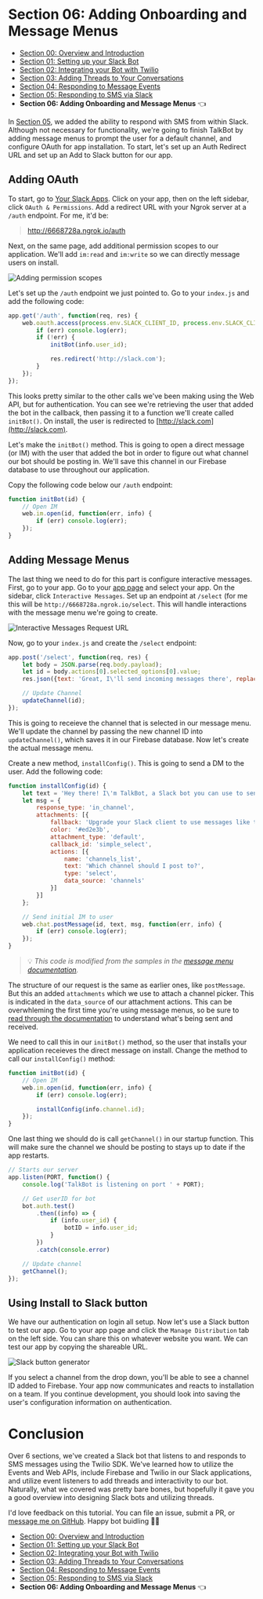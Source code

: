 # Section 06: Adding Onboarding and Message Menus

* [Section 00: Overview and Introduction](../README.md)
* [Section 01: Setting up your Slack Bot](section-01.md)
* [Section 02: Integrating your Bot with Twilio](section-02.md) 
* [Section 03: Adding Threads to Your Conversations](section-03.md)
* [Section 04: Responding to Message Events](section-04.md) 
* [Section 05: Responding to SMS via Slack](section-05.md)
* **Section 06: Adding Onboarding and Message Menus** 👈

In [Section 05](section-05.md), we added the ability to respond with SMS from within Slack. Although not necessary for functionality, we're going to finish TalkBot by adding message menus to prompt the user for a default channel, and configure OAuth for app installation. To start, let's set up an Auth Redirect URL and set up an Add to Slack button for our app.

## Adding OAuth
To start, go to [Your Slack Apps](https://api.slack.com/apps). Click on your app, then on the left sidebar, click `OAuth & Permissions`. Add a redirect URL with your Ngrok server at a `/auth` endpoint. For me, it'd be:

> http://6668728a.ngrok.io/auth

Next, on the same page, add additional permission scopes to our application. We'll add `im:read` and `im:write` so we can directly message users on install.

![Adding permission scopes](img/slack-permission-scopes.png)

Let's set up the `/auth` endpoint we just pointed to. Go to your `index.js` and add the following code:

```js
app.get('/auth', function(req, res) {
	web.oauth.access(process.env.SLACK_CLIENT_ID, process.env.SLACK_CLIENT_SECRET, req.query.code, function(err, info) {
		if (err) console.log(err);
		if (!err) {
			initBot(info.user_id);

			res.redirect('http://slack.com');
		}
	});
});
```

This looks pretty similar to the other calls we've been making using the Web API, but for authentication. You can see we're retrieving the user that added the bot in the callback, then passing it to a function we'll create called `initBot()`. On install, the user is redirected to [http://slack.com](http://slack.com).

Let's make the `initBot()` method. This is going to open a direct message (or IM) with the user that added the bot in order to figure out what channel our bot should be posting in. We'll save this channel in our Firebase database to use throughout our application.

Copy the following code below our `/auth` endpoint:

```js
function initBot(id) {
	// Open IM
	web.im.open(id, function(err, info) {
		if (err) console.log(err);
	});
}
```

## Adding Message Menus

The last thing we need to do for this part is configure interactive messages. First, go to your app. Go to your [app page](https://api.slack.com/apps) and select your app. On the sidebar, click `Interactive Messages`. Set up an endpoint at `/select` (for me this will be `http://6668728a.ngrok.io/select`. This will handle interactions with the message menu we're going to create. 

![Interactive Messages Request URL](img/interactive-messages-request.png)

Now, go to your `index.js` and create the `/select` endpoint:

```js
app.post('/select', function(req, res) {
	let body = JSON.parse(req.body.payload);
	let id = body.actions[0].selected_options[0].value;
	res.json({text: 'Great, I\'ll send incoming messages there', replace_original: false});

	// Update Channel
	updateChannel(id);
});
```

This is going to receieve the channel that is selected in our message menu. We'll update the channel by passing the new channel ID into `updateChannel()`, which saves it in our Firebase database. Now let's create the actual message menu.

Create a new method, `installConfig()`. This is going to send a DM to the user. Add the following code:

```js
function installConfig(id) {
	let text = 'Hey there! I\'m TalkBot, a Slack bot you can use to send and receive messages from Twilio. Pick which channel you want me to send messages to. After you select the channel, make sure to invite me using the command `/invite @talkbot` in your selected channel.';
	let msg = {
		response_type: 'in_channel',
		attachments: [{
			fallback: 'Upgrade your Slack client to use messages like these.',
			color: '#ed2e3b',
			attachment_type: 'default',
			callback_id: 'simple_select',
			actions: [{
				name: 'channels_list',
				text: 'Which channel should I post to?',
				type: 'select',
				data_source: 'channels'
			}]
		}]
	};

	// Send initial IM to user
	web.chat.postMessage(id, text, msg, function(err, info) {
		if (err) console.log(err);
	});
}
```

> 💡 *This code is modified from the samples in the [message menu documentation](https://api.slack.com/docs/message-menus).*

The structure of our request is the same as earlier ones, like `postMessage`. But this an added `attachments` which we use to attach a channel picker. This is indicated in the `data_source` of our attachment actions. This can be overwhleming the first time you're using message menus, so be sure to [read through the documentation](https://api.slack.com/docs/message-menus) to understand what's being sent and received.

We need to call this in our `initBot()` method, so the user that installs your application receieves the direct message on install. Change the method to call our `installConfig()` method:

```js
function initBot(id) {
	// Open IM
	web.im.open(id, function(err, info) {
		if (err) console.log(err);

		installConfig(info.channel.id);
	});
}
```

One last thing we should do is call `getChannel()` in our startup function. This will make sure the channel we should be posting to stays up to date if the app restarts.

```js
// Starts our server
app.listen(PORT, function() {
	console.log('TalkBot is listening on port ' + PORT);

	// Get userID for bot
	bot.auth.test()
		.then((info) => {
			if (info.user_id) {
				botID = info.user_id;
			}
		})
		.catch(console.error)

	// Update channel
	getChannel();
});
```

## Using Install to Slack button

We have our authentication on login all setup. Now let's use a Slack button to test our app. Go to your app page and click the `Manage Distribution` tab on the left side. You can share this on whatever website you want. We can test our app by copying the shareable URL.

![Slack button generator](img/slack-manage-distribution.png)

If you select a channel from the drop down, you'll be able to see a channel ID added to Firebase. Your app now communicates and reacts to installation on a team. If you continue development, you should look into saving the user's configuration information on authentication.

# Conclusion
Over 6 sections, we've created a Slack bot that listens to and responds to SMS messages using the Twilio SDK. We've learned how to utilize the Events and Web APIs, include Firebase and Twilio in our Slack applications, and utilize event listeners to add threads and interactivity to our bot. Naturally, what we covered was pretty bare bones, but hopefully it gave you a good overview into designing Slack bots and utilizing threads.

I'd love feedback on this tutorial. You can file an issue, submit a PR, or [message me on GitHub](http://github.com/shanedewael). Happy bot buidling 🤖🎉

* [Section 00: Overview and Introduction](../README.md)
* [Section 01: Setting up your Slack Bot](section-01.md)
* [Section 02: Integrating your Bot with Twilio](section-02.md) 
* [Section 03: Adding Threads to Your Conversations](section-03.md)
* [Section 04: Responding to Message Events](section-04.md) 
* [Section 05: Responding to SMS via Slack](section-05.md)
* **Section 06: Adding Onboarding and Message Menus** 👈
